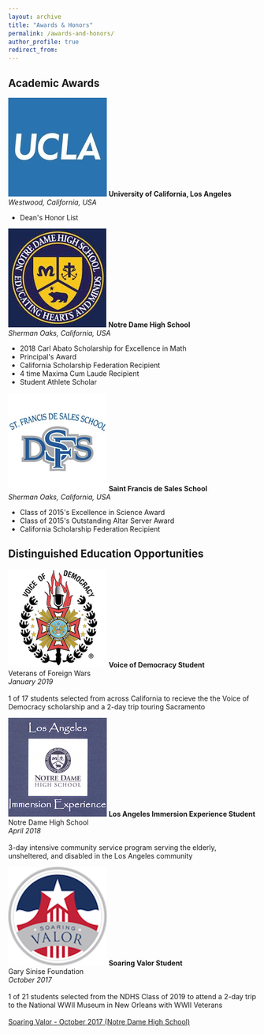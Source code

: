 ```yaml
---
layout: archive
title: "Awards & Honors"
permalink: /awards-and-honors/
author_profile: true
redirect_from:
---
```


## Academic Awards

<p class="exp_p">
  <img src="/images/UCLA_Logo.jpeg" alt="UCLA" class="exp_img">
  <span class="exp_text"> <strong>University of California, Los Angeles</strong>  <br />
  <em>Westwood, California, USA</em> <br />
  <ul class="exp_ul">
        <li>Dean's Honor List</li>
    </ul>
  </span>
</p>

<p class="exp_p">
  <img src="/images/NDHS_Logo.jpeg" alt="NDHS" class="exp_img">
  <span class="exp_text"> <strong>Notre Dame High School</strong>  <br />
  <em>Sherman Oaks, California, USA</em> <br />
  <ul class="exp_ul">
        <li>2018 Carl Abato Scholarship for Excellence in Math</li>
        <li>Principal's Award</li>
        <li>California Scholarship Federation Recipient</li>
        <li>4 time Maxima Cum Laude Recipient</li>
        <li>Student Athlete Scholar</li>
    </ul>
  </span>
</p>

<p class="exp_p">
  <img src="/images/SFDS_Logo.png" alt="SFDS" class="exp_img">
  <span class="exp_text"> <strong>Saint Francis de Sales School</strong> <br />
  <em>Sherman Oaks, California, USA</em> <br />
  <ul class="exp_ul">
        <li>Class of 2015's Excellence in Science Award</li>
        <li>Class of 2015's Outstanding Altar Server Award</li>
        <li>California Scholarship Federation Recipient</li>
    </ul> 
  </span>
</p>

## Distinguished Education Opportunities

<p class="exp_p">
  <img src="/images/VOD_Logo.png" alt="VOD" class="exp_img">
  <span class="exp_text"> <strong>Voice of Democracy Student</strong> <br />
  Veterans of Foreign Wars <br />
  <em>January 2019</em> <br />
  <br />
  1 of 17 students selected from across California to recieve the the Voice of Democracy scholarship and a 2-day trip touring Sacramento
  </span>
</p>

<p class="exp_p">
  <img src="/images/Immersion_Logo.png" alt="Immersion" class="exp_img">
  <span class="exp_text"> <strong>Los Angeles Immersion Experience Student</strong> <br />
  Notre Dame High School<br />
  <em>April 2018</em> <br />
  <br />
  3-day intensive community service program serving the elderly, unsheltered, and disabled in the Los Angeles community
  </span>
</p>

<p class="exp_p">
  <img src="/images/Soaring_Valor_Logo.png" alt="Soaring Valor" class="exp_img">
  <span class="exp_text"> <strong>Soaring Valor Student</strong> <br />
  Gary Sinise Foundation <br />
  <em>October 2017</em> <br />
  <br />
  1 of 21 students selected from the NDHS Class of 2019 to attend a 2-day trip to the National WWII Museum in New Orleans with WWII Veterans <br />
  <br />
  <a href="https://www.youtube.com/watch?v=PKT8j-ZpvDE">Soaring Valor - October 2017 (Notre Dame High School)</a>
  </span>
</p>